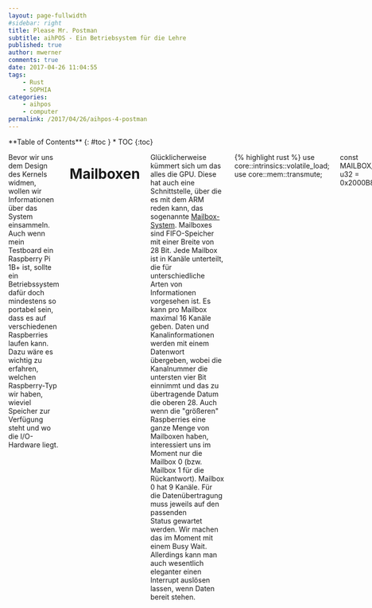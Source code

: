 ```yaml
---
layout: page-fullwidth
#sidebar: right
title: Please Mr. Postman
subtitle: aihPOS - Ein Betriebsystem für die Lehre
published: true
author: mwerner
comments: true
date: 2017-04-26 11:04:55
tags:
    - Rust
    - SOPHIA
categories:
    - aihpos
    - computer
permalink: /2017/04/26/aihpos-4-postman
---
```

<div class="row">
<div class="medium-4 medium-push-8 columns" markdown="1">
<div class="panel radius" markdown="1">
**Table of Contents**
{: #toc }
*  TOC
{:toc}
</div>
</div><!-- /.medium-4.columns -->



<div class="medium-8 medium-pull-4 columns" markdown="1">

Bevor wir uns dem Design des Kernels widmen, wollen wir Informationen über das System einsammeln. Auch wenn mein Testboard ein Raspberry Pi 1B+ ist, sollte ein Betriebssystem dafür doch mindestens so portabel sein, dass es auf verschiedenen Raspberries laufen kann. Dazu wäre es wichtig zu erfahren, welchen Raspberry-Typ wir haben, wieviel Speicher zur Verfügung steht und wo die I/O-Hardware liegt.

# Mailboxen

Glücklicherweise kümmert sich um das alles die GPU. Diese hat auch eine Schnittstelle, über die es mit dem ARM reden kann, das sogenannte [Mailbox-System][1]. Mailboxes
sind FIFO-Speicher mit einer Breite von 28 Bit. Jede Mailbox ist in Kanäle unterteilt, die für unterschiedliche Arten von Informationen vorgesehen ist. Es kann pro
Mailbox maximal 16 Kanäle geben. Daten und Kanalinformationen werden mit einem Datenwort übergeben, wobei die Kanalnummer die untersten vier Bit einnimmt und das zu
übertragende Datum die oberen 28. Auch wenn die "größeren" Raspberries eine ganze Menge von Mailboxen haben, interessiert uns im Moment nur die Mailbox 0
(bzw. Mailbox 1 für die Rückantwort). Mailbox 0 hat 9 Kanäle. Für die Datenübertragung muss jeweils auf den passenden Status gewartet werden. Wir machen das im
Moment mit einem Busy Wait. Allerdings kann man auch wesentlich eleganter einen Interrupt auslösen lassen, wenn Daten bereit stehen. 

{% highlight rust %}
use core::intrinsics::volatile_load;
use core::mem::transmute;
    
const MAILBOX_BASE: u32 = 0x2000B880;

#[allow(dead_code)]
#[derive(Clone,Copy)]
#[repr(u32)]
pub enum Channel {
    PowerManagement = 0,
    Framebuffer,
    VirtualUart,
    Vchiq,
    Leds,
    Buttons,
    Touchscreen,
    Unused,
    ATags,
    IATags
}

const MAILBOX_FULL:  u32 = 1 << 31;
const MAILBOX_EMPTY: u32 = 1 << 30;

#[allow(dead_code)]
#[repr(C)]
pub struct Mailbox {
    pub read:    u32,      // 0x00
    _unused: [u32; 3],     // 0x04 0x08 0x0C
    pub poll:    u32,      // 0x10 
    pub sender:  u32,      // 0x14
    pub status:  u32,      // 0x18
    pub configuration: u32,// 0x1C
    pub write:   u32,      // 0x20 Mailbox 1!
}

impl Mailbox {
    pub fn write(&mut self, channel: Channel, addr: u32) {
        assert!(addr & 0x0Fu32 == 0);
        loop{ 
            if unsafe{volatile_load(&mut self.status)} & MAILBOX_FULL == 0 { break }; 
        }
        self.write =addr | channel as u32; 
    }

    pub fn read(&mut self, channel: Channel) -> u32 {
        loop {
            if (unsafe{volatile_load(&mut self.status)} & MAILBOX_EMPTY == 0) && (self.read & 0xF == channel as u32)
                { break };
        }
        self.read >> 4 
    }
}

pub fn mailbox(nr: u8) -> &'static mut Mailbox {
    match nr{
        0 => unsafe{transmute(MAILBOX_BASE)},
        _ => panic!()
    }
}
{% endhighlight %}

# Property Tags

Der für uns interessante ist Kanal 8. Über ihn werden Eigenschaften abgefragt und gesetzt, jeweils über einen _property tag_. Einige dieser Tags werden auch als [ATAG][2] dem Kernel beim Start zur Verfügung gestellt, aber der Kanal 8 bietet mehr. Diese Property Tag werden &#8211; sowohl bei der Abfrage als auch bei der Antwort über eine verkettete Liste übertragen, die folgende Struktur hat:[][3]

Die Tag-ID bestimmt, welche Art von Information übertragen wird. Und auch wenn im Moment noch nicht alle Informationen wichtig sind, definieren wir schon mal alle Tags "auf Vorrat"in einem enum:

{% highlight rust %}
#[derive(Clone,Copy)]
#[repr(u32)]
pub enum Tag {
    /// Ende der Liste
    None = 0,
    /// Firmware
    GetFirmwareVersion = 0x1,

    /// Board
    GetBoardModel = 0x10001,
    GetBoardRevision,
    GetBoardMacAddress,
    GetBoardSerial,
    GetArmMemory,
    GetVcMemory,
    GetClocks,

    /// Befehlszeile
    GetCommandLine = 0x50001,

    /// DMA
    GetDmaChannels = 0x60001,

    /// Powermanagement
    GetPowerState = 0x20001,
    GetTiming = 0x20002,
    SetPowerState = 0x28001,

    /// Uhren
    GetClockState = 0x30001,
    SetClockState = 0x38001,
    GetClockRate = 0x30002,
    SetClockRate = 0x38002,
    GetMaxClockRate = 0x30004,
    GetMinClockRate = 0x30007,
    GetTurbo = 0x30009,
    SetTurbo = 0x38009,

    /// Spannungsregelung
    GetVoltage = 0x30003,
    SetVoltage = 0x38003,
    GetMaxVoltage = 0x30005,
    GetMinVoltage = 0x30008,
    GetTemperature = 0x30006,
    GetMaxTemperature = 0x3000A,
    AllocateMemory = 0x3000C,
    LockMemory = 0x3000D,
    UnlockMemory = 0x3000E,
    ReleaseMemory = 0x3000F,
    ExecuteCode = 0x30010,
    GetDispmanxResHandle = 0x30014,
    GetEDIDBlock = 0x30020,

    /// Framebuffer
    AllocateFrameBuffer = 0x40001,
    ReleaseFrameBuffer = 0x48001,
    BlankScreen = 0x40002,
    GetPhysicalDisplaySize = 0x40003,
    TestPhysicalDisplaySize = 0x44003,
    SetPhysicalDisplaySize = 0x48003,
    GetVirtualDisplaySize = 0x40004,
    TestVirtualDisplaySize = 0x44004,
    SetVirtualDisplaySize = 0x48004,
    GetDepth = 0x40005,
    TestDepth = 0x44005,
    SetDepth = 0x48005,
    GetPixelOrder = 0x40006,
    TestPixelOrder = 0x44006,
    SetPixelOrder = 0x48006,
    GetAlphaMode = 0x40007,
    TestAlphaMode = 0x44007,
    SetAlphaMode = 0x48007,
    GetPitch = 0x40008,
    GetVirtualOffset = 0x40009,
    TestVirtualOffset = 0x44009,
    SetVirtualOffset = 0x48009,
    GetOverscan = 0x4000A,
    TestOverscan = 0x4400A,
    SetOverscan = 0x4800A,
    GetPalette = 0x4000B,
    TestPalette = 0x4400B,
    SetPalette = 0x4800B,
    SetCursorInfo = 0x8011,
    SetCursorState = 0x8010
}
{% endhighlight %}

Bei der Antwort auf einen Request wird der Frage-Puffer überschrieben. Es muss also dafür gesorgt werden, dass genügend Platz für die Antwort zur Verfügung steht. Je nach [Tag-Typ][4] ist das unterschiedlich:
~~~ rust
struct ReqProperty {
    pub tag:  Tag,
    pub buf_size: usize,
    pub param_size: usize,
}

impl ReqProperty {
    fn new(tag: Tag) -> ReqProperty {
        let (buf_size, param_size) = // buf_size ist in Bytes, param_size in u32
            match tag {
                Tag::GetFirmwareVersion|
                Tag::GetBoardModel |
                Tag::GetBoardRevision |
                Tag::GetBoardMacAddress |
                Tag::GetBoardSerial |
                Tag::GetArmMemory |
                Tag::GetVcMemory |
                Tag::GetDmaChannels |
                Tag::GetPhysicalDisplaySize |
                Tag::GetVirtualDisplaySize |
                Tag::GetVirtualOffset
                => (8,0),
                Tag::GetClocks |
                Tag::GetCommandLine
                => (256,0),
                Tag::GetPowerState |
                Tag::GetTiming |
                Tag::GetClockState |
                Tag::GetClockRate |
                Tag::GetMaxClockRate |
                Tag::GetMinClockRate |
                Tag::GetTurbo |
                Tag::GetVoltage |
                Tag::GetMaxVoltage |
                Tag::GetMinVoltage |
                Tag::GetTemperature |
                Tag::GetMaxTemperature |
                Tag::GetDispmanxResHandle |
                Tag::AllocateFrameBuffer
                => (8,1),
                Tag::TestPhysicalDisplaySize |
                Tag::SetPhysicalDisplaySize |
                Tag::TestVirtualDisplaySize |
                Tag::SetVirtualDisplaySize |
                Tag::TestVirtualOffset |
                Tag::SetVirtualOffset |
                Tag::SetPowerState |
                Tag::SetClockState |
                Tag::SetTurbo |
                Tag::SetVoltage
                => (8,2),
                Tag::SetAlphaMode |
                Tag::SetPixelOrder |
                Tag::SetDepth |
                Tag::LockMemory |
                Tag::ReleaseMemory |
                Tag::UnlockMemory |
                Tag::BlankScreen |
                Tag::TestDepth |
                Tag::TestPixelOrder |
                Tag::TestAlphaMode
                => (4,1),
                Tag::GetAlphaMode |
                Tag::GetPixelOrder |
                Tag::GetPitch |
                Tag::GetDepth
                => (4,0),
                Tag::GetOverscan  
                => (16,0),
                Tag::SetOverscan |
                Tag::TestOverscan
                => (16,4),
                Tag::SetClockRate
                => (12,3),  // Antwortgröße: 8
                Tag::AllocateMemory
                => (12,3),  // Antwortgröße: 4
                Tag::ExecuteCode
                => (28,1),
                Tag::GetEDIDBlock
                => (136,1),
                Tag::ReleaseFrameBuffer
                => (0,0),
                Tag::GetPalette
                => (1024,0),
                Tag::TestPalette |
                Tag::SetPalette
                => (1032,258),  // maximale Größe
                Tag::SetCursorInfo
                => (24,6),
                Tag::SetCursorState
                => (16,4),
                Tag::None => (0,0)
        };
        ReqProperty{ tag: tag, buf_size: buf_size, param_size: param_size}
    }
}
~~~

Da für die über den Kanal ausgetauschte Information wenige Bytes mitunter nicht ausreichen, werden über die Mailbox Adressen eine Puffers kommuniziert, die die eigentliche Information enthalten. Selbst eine solche Adresse kann mit 28 Bit nicht vollständig dargestellt werden: Es werden nur die obersten 28 Bit der Adresse werden übertragen, der Rest als 0 angenommen. Damit muss ein solcher Puffer ein entsprechendes Alignment haben, d.h., seine Adresse muss mit 0000 enden.

## Alignment

In Standard-Rust ein bestimmtes Alignment zu erreichen, ist ohne externe Hilfe unmöglich.[^1] Natürlich können wir im Linkerfile einen statischen Speicherbereich mit entsprechenden Alignment anlegen und von Rust aus nutzen, aber das ist erstens unsicher und zweitens ist dieser Speicher dann für diesen Zweck reserviert. Schöner wäre es, wenn wir den Puffer dynamisch anlegen können, und -- da wir noch keine Heap-Verwaltung haben -- natürlich auf dem Stack.

Glücklicherweise bietet nightly Rust hier Möglichkeiten. Bis vor kurzem musste man tricksen und mit Hilfe von `#[repr(simd)]`  behaupten, dass eine Vektorverarbeitung vorgenommen wird. Seit neuesten[^2] steht ein eigenes Alignment-Attribut zur Verfügung. Bei seiner Nutzung muss man beachten, dass die Syntax aus dem entsprechenden [RFC 1358][5] falsch ist, statt z.B. #[repr(align=&#8220;16&#8243;)]  wird das Alignment als (ebenfalls relativ neues) "Attribut-Literal"angegeben:  #[repr(align(16))]. Es müssen also gleich zwei Featuregates freigeschaltet werden, `#![feature(repr_align)]` und `#![feature(attr_literals)]`.

## Tag-Puffer

Die Implementation des Tag-Puffers ist unkompliziert. Man muss lediglich darauf achten, dass die Daten u32-Wörter sind, aber die Größen stets in Byte gemessen werden. Entsprechend ist ab und zu eine Multiplikation oder Division mit 4 notwendig, die durch die Shift-Operatoren ("") realisiert werden.

~~~ rust
enum TagReqResp {
    Request = 0,
    Response = 1 << 31
}

enum PbOffset {
    Size = 0,
    Code = 1
}

enum TagOffset {
    Id = 0,
    Size = 1,
    ReqResp = 2,
    StartVal = 3,
}

#[repr(C)]
#[repr(align(16))]
pub struct PropertyTagBuffer {
    pub data: [u32; BUFFER_SIZE],
    pub index:    usize,
}

impl PropertyTagBuffer {

    pub fn new() -> PropertyTagBuffer {
        PropertyTagBuffer{
            data: [0; BUFFER_SIZE],
            index: 2,
        }
    }

    pub fn init(&mut self)  {
        self.index = 2;
        self.data[PbOffset::Size as usize] = 12; // Size + Code + Endtag
        self.data[PbOffset::Code as usize] = ReqResCode::Request as u32;
        self.data[self.index] = Tag::None as u32;
    }

    fn write(&mut self, data: u32){
        self.data[self.index] = data;
        self.data[PbOffset::Size as usize] += mem::size_of::<u32> as u32;
        self.index += 1;
    }

    pub fn add_tag_with_param(&mut self, tag: Tag,  params: Option<&[u32]>) {
        let old_index = self.index;
        let prop = ReqProperty::new(tag);
        self.write(prop.tag as u32);
        self.write(prop.buf_size as u32);
        self.write(TagReqResp::Request as u32);
        match params {
            Some(array) => {
                assert!(array.len() == prop.param_size); // ToDo: Überprüfung zur Compilezeit wäre besser
                for p in array.into_iter() {
                    self.write(*p);
                }
            },
            None => {}
        }
        self.index = old_index + 3 + (prop.buf_size >> 2) ;
        self.data[self.index] = Tag::None as u32; 
        self.data[PbOffset::Size as usize] = ((self.index +1) << 2) as u32; 
    }

    fn read(&mut self) -> u32 {
        self.index + 1;
        self.data[self.index - 1]
    }

    pub fn get_answer(&self, tag: Tag) -> Option<&[u32]> {
        if self.data[PbOffset::Code as usize] != ReqResCode::Success as u32 {
            return None
        }
        // Es wird ein lokaler Index benutzt, so dass der PropertyTagBuffer nicht geändert wird
        let mut index: usize = 2;

        while (index as u32) < (self.data[PbOffset::Size as usize]) {
            if (self.data[index] == tag as u32) &&
                (self.data[index + TagOffset::ReqResp as usize] & TagReqResp::Response as u32 == TagReqResp::Response as u32) {
                let to = index + TagOffset::StartVal as usize +
                    ((self.data[index + TagOffset::Size as usize] & !(TagReqResp::Response as u32)) >> 2) as usize;
                let ret = self.data.get(index + TagOffset::StartVal as usize .. to);
                return ret;
            }
            index += (self.data[index+TagOffset::Size as usize] >> 2) as usize + 3;
        }
        None
    }
}
~~~

## Zuwenig Speicher?

Mit Hilfe der Property-Tags können jetzt gewünschte Informationen erlangt werden. Um nicht mit den "rohen"Puffer-Daten umgehen zu müssen, habe ich Schnittstellenfunktionen geschrieben:
~~~ rust
pub enum BoardReport {
    FirmwareVersion,
    BoardModel,
    BoardRevision,
    SerialNumber
}

pub fn report_board_info(kind: BoardReport) -> u32 {  
    let mut prob_tag_buf: PropertyTagBuffer = PropertyTagBuffer::new();
    prob_tag_buf.init();
    let tag = match kind {
        BoardReport::FirmwareVersion => Tag::GetFirmwareVersion,
        BoardReport::BoardModel      => Tag::GetBoardModel,
        BoardReport::BoardRevision   => Tag::GetBoardRevision,
        BoardReport::SerialNumber    => Tag::GetBoardSerial
    };
    prob_tag_buf.add_tag_with_param(tag,None);
    let mb = mailbox(0);
    mb.write(Channel::ATags, &prob_tag_buf.data as *const [u32; self::propertytags::BUFFER_SIZE] as u32);
    mb.read(Channel::ATags);
    match prob_tag_buf.get_answer(tag) {
        Some(n) => n[0],
        _       => 0
    }
}

#[allow(dead_code)]
pub enum MemReport {
    ArmStart,
    ArmSize,
    VcStart,
    VcSize,
}

pub fn report_memory(kind: MemReport) -> u32 {
    let mut prob_tag_buf = PropertyTagBuffer::new();
    prob_tag_buf.init();
    let tag = match kind {
        MemReport::ArmStart | MemReport::ArmSize => Tag::GetArmMemory,
        MemReport::VcStart  | MemReport::VcSize  => Tag::GetVcMemory
    };    
    prob_tag_buf.add_tag_with_param(tag,None);
    let mb = mailbox(0);
    mb.write(Channel::ATags, &prob_tag_buf.data as *const [u32; self::propertytags::BUFFER_SIZE] as u32);
    mb.read(Channel::ATags);
    let array = prob_tag_buf.get_answer(tag);
    match array {
        Some(a) => match kind {
            MemReport::ArmStart | MemReport::VcStart => a[0],
            MemReport::ArmSize  | MemReport::VcSize  => a[1]
        },
        None => 0
    }
}
~~~
Die Nutzung dieser Funktionen gab für mich zwei Überraschungen:

  1. Bei der Revisionsnummer des Boards hatte ich bei einem Raspberry Pi 1B+ den Wert 0x10 erwartet. Tatsächlich erhielt ich 0x13, der in einigen Verzeichnissen nicht gelistet ist. [Hier][6] ist eine vermutlich vollständige Liste, demnach handelt es sich tatsächlich um einen 1B+, aber mit geänderten Leiterplattenlayout.
  2. Es wurden 256 MByte Speicher berichtet, obwohl der 1B+ doch 512 MByte haben sollte, von denen die GPU standardmäßig lediglich 64 MByte "abzweigt&#8220;. Eine kurze Web-Recherche ergab, dass es sich dabei um einen bekannten Bug der Firmware handelt, für den auch ein entsprechender Bugfix existiert. Wenn man in das Boot-Verzeichnis die Datei fixup.dat aus dem originalen Boot-Verzeichnis kopiert, werden korrekt 448 MByte verfügbarer Speicher gemeldet.

# Kprint

Der Property-Tags-Kanal der Mailbox hat noch viel mehr parat: Mit Hilfe der Property Tags kann nämlich der Framebuffer konfiguriert werden. [Blinksignale][7] zum Debuggen sind ja gut und schön, aber ein richtiger Text ist doch bequemer.  Zwar hat die Mailbox dafür auch einen eigenen Kanal, aber der existierte bevor die Property Tags hinzu kamen und kann nicht ganz soviel wie diese.3

Der Framebuffer ist ein Bereich im Speicher, in dem die Bildschirmdaten pixelweise gespeichert sind.4 Er kann für verschiedene Bildschirmauflösungen und Farbtiefen konfiguriert werden. Der Raspberry-Framebuffer unterscheidet zwischen einer virtuellen und einer physischen Bildschirmauflösung. Erstere muss immer größer oder gleich der physischen Bildschirmauflösung sein. Die physische Bildschirmauflösung ist das sichtbare Fenster, da über die Parameter `x_offset` und `y_offset` über dem virtuellen positioniert werden kann.

Zunächst definieren wir eine Struktur:
~~~ rust
#[allow(dead_code)]
pub struct Framebuffer<'a> {
    screen: &'a mut[u32],
    width: u32,
    height: u32,
    depth: u32,
    row: u32,
    col: u32,
    pitch: u32,
    fg_color: u32,
    bg_color: u32,
    virtual_width:  u32,
    virtual_height: u32,
    x_offset: u32,
    y_offset: u32,
    size: u32,
}
~~~
`screen` ist dabei die Referenz auf den eigentlichen Framebuffer-Speicherbereich, die anderen Felder sollten selbsterklärend sein. `screen` und die resultierende Speicherzeilenlänge (`pitch`) werden bei der Initialisierung abgefragt, nachdem die Grundparameter vorgegeben werden:
~~~ rust
pub fn new() ->  Framebuffer<'a> {
        /* Die Voreinstellung des Bootloaders wird ignoriert.
           Gegebenenfalls sollten die Einstellungen abgefragt und verwendet werden. Allerdings erfordert dies mindestens
           bei der Farbtiefe größere Änderungen. */
        let mut prob_tag_buf: PropertyTagBuffer = PropertyTagBuffer::new();
        prob_tag_buf.init();
        prob_tag_buf.add_tag_with_param(Tag::SetPhysicalDisplaySize,Some(&[FB_WIDTH,FB_HEIGHT]));
        prob_tag_buf.add_tag_with_param(Tag::SetVirtualDisplaySize,Some(&[FB_WIDTH,2*FB_HEIGHT]));
        prob_tag_buf.add_tag_with_param(Tag::SetDepth,Some(&[FB_COLOR_DEP]));
        prob_tag_buf.add_tag_with_param(Tag::AllocateFrameBuffer,Some(&[16]));
        prob_tag_buf.add_tag_with_param(Tag::GetPitch,None);
        let mb = mailbox(0);
        mb.write(Channel::ATags, &prob_tag_buf.data as *const [u32; BUFFER_SIZE] as u32);
        mb.read(Channel::ATags);
        let ret = prob_tag_buf.get_answer(Tag::AllocateFrameBuffer);
        let mut adr: &'a mut[u32];
        let size: usize;
        match ret {
            Some(a) => {
                size = a[1] as usize;
                adr  = unsafe{ slice::from_raw_parts_mut(a[0] as *mut u32, size)};
            }
            _   => {
                blink::blink(blink::BS_SOS);
                unreachable!();
                
            }
        };
        
        let pitch: u32;
        let ret = prob_tag_buf.get_answer(Tag::GetPitch);
        match ret {
            Some(a) => {
                pitch = a[0];
            }
            _ => {
                blink::blink(blink::BS_SOS);
                unreachable!();
            }
        }        
        let fb = Framebuffer {
            screen: adr,
            width: FB_WIDTH,
            height: FB_HEIGHT,
            depth: FB_COLOR_DEP,
            row: 0, col: 0,
            pitch: pitch,
            fg_color: DEF_COLOR, bg_color: DEF_BG_COLOR,
            virtual_width: FB_WIDTH,
            virtual_height: 2*FB_HEIGHT,
            x_offset: 0,
            y_offset: 0,
            size: size as u32,
        };
        fb
    }
~~~
Wir wählen einen virtuellen Puffer, der doppelt so hoch ist wie die vertikale Bildschirmauflösung. Damit können wir ein kontinuierliches Scrollen erreichen,5 indem wir einen virtuellen Ringpuffer aufbauen, siehe Abschnitt "[Scrollen][8]".[][9]

## Vom Pixel zum String

Wenn jetzt ein Pixel in einer bestimmten Farbe dargestellt werden soll, muss entsprechender Wert in den Puffer geschrieben werden. Der Farbwert (im eingestellten Modus) setzt sich folgendermaßen zusammen:

[table id=1 /]
~~~ rust
fn draw_pixel(&mut self, color: u32, x: u32, y: u32) {
        self.screen[(y*self.width + x) as usize] =  color;
    }
~~~

Jetzt zeigt es sich von Vorteil, dass wir eine Farbtiefe gewählt haben, die der Wortbreite entspricht: Dadurch wird die Indexierung sehr einfach. Bei 24 Bit Farbtiefe, die z.B. auch möglich ist, wäre es etwas aufwendiger gewesen.6 Damit wir auch Text ausgeben können, brauchen wir einen Font. Freundlicherweise hat auf [Stackoverflow][10] jemand einen kompletten ASCII-Font für C bereit gestellt, der für SOPHIA einfach an Rust angepasst und um die deutschen Umlaute erweitert wurde:

// Die Daten für diesen Font stammen von http://stackoverflow.com/a/23130671, mit kleinen Modifikationen
pub trait Font {
    fn glyph_width()  -> u32;
    fn glyph_height() -> u32;
    fn glyph_pixel(char: u8, row: u32, col: u32) -> Option<bool>;
}

pub struct SystemFont {}

impl Font for SystemFont {
    fn glyph_width() -> u32 {8}
    fn glyph_height() -> u32 {13}
    fn glyph_pixel(char: u8, row: u32, col: u32) -> Option<bool>  {
        if (row >= Self::glyph_height()) || (col >= Self::glyph_width()) { return None };
        let glyph =
        match char {
            32  =>[0x00u8, 0x00u8, 0x00u8, 0x00u8, 0x00u8, 0x00u8, 0x00u8, 0x00u8, 0x00u8, 0x00u8, 0x00u8, 0x00u8, 0x00u8],// space
            33 => [0x00u8, 0x00u8, 0x18u8, 0x18u8, 0x00u8, 0x00u8, 0x18u8, 0x18u8, 0x18u8, 0x18u8, 0x18u8, 0x18u8, 0x18u8],// ! 
            34 => [0x00u8, 0x00u8, 0x00u8, 0x00u8, 0x00u8, 0x00u8, 0x00u8, 0x00u8, 0x00u8, 0x36u8, 0x36u8, 0x36u8, 0x36u8],// "
            35 => [0x00u8, 0x00u8, 0x00u8, 0x66u8, 0x66u8, 0xffu8, 0x66u8, 0x66u8, 0xffu8, 0x66u8, 0x66u8, 0x00u8, 0x00u8],// #
            36 => [0x00u8, 0x00u8, 0x18u8, 0x7eu8, 0xffu8, 0x1bu8, 0x1fu8, 0x7eu8, 0xf8u8, 0xd8u8, 0xffu8, 0x7eu8, 0x18u8],



  &#8230;


124 => [0x18u8, 0x18u8, 0x18u8, 0x18u8, 0x18u8, 0x18u8, 0x18u8, 0x18u8, 0x18u8, 0x18u8, 0x18u8, 0x18u8, 0x18u8],// |
            125 => [0x00u8, 0x00u8, 0xf0u8, 0x18u8, 0x18u8, 0x18u8, 0x1cu8, 0x0fu8, 0x1cu8, 0x18u8, 0x18u8, 0x18u8, 0xf0u8],// }
            // Umlaute
            228 => [0x00u8, 0x00u8, 0x7fu8, 0xc3u8, 0xc3u8, 0x7fu8, 0x03u8, 0xc3u8, 0x7eu8, 0x00u8, 0x00u8, 0xc6u8, 0x00u8],// ä
            252 => [0x00u8, 0x00u8, 0x7eu8, 0xc6u8, 0xc6u8, 0xc6u8, 0xc6u8, 0xc6u8, 0xc6u8, 0x00u8, 0x00u8, 0xc6u8, 0x00u8],// ü
            246 => [0x00u8, 0x00u8, 0x7cu8, 0xc6u8, 0xc6u8, 0xc6u8, 0xc6u8, 0xc6u8, 0x7cu8, 0x00u8, 0x00u8, 0xc6u8, 0x00u8],// ö
            196 => [0x00u8, 0x00u8, 0xc3u8, 0xc3u8, 0xc3u8, 0xc3u8, 0xffu8, 0xc3u8, 0xc3u8, 0xc3u8, 0x66u8, 0x3cu8, 0xc3u8],// Ä
            220 => [0x00u8, 0x00u8, 0x7eu8, 0xe7u8, 0xc3u8, 0xc3u8, 0xc3u8, 0xc3u8, 0xc3u8, 0xc3u8, 0xc3u8, 0x00u8, 0xc3u8],// Ü
            214 => [0x00u8, 0x00u8, 0x7eu8, 0xe7u8, 0xc3u8, 0xc3u8, 0xc3u8, 0xc3u8, 0xc3u8, 0xe7u8, 0xfeu8, 0x3cu8, 0xc3u8],// Ö
            223 => [0xc0u8, 0xc0u8, 0xceu8, 0xc7u8, 0xc3u8, 0xc3u8, 0xc7u8, 0xceu8, 0xc7u8, 0xc3u8, 0xc3u8, 0x67u8, 0x3eu8],// ß
            _ => [0x00u8, 0x00u8, 0x00u8, 0x00u8, 0x00u8, 0x00u8, 0x06u8, 0x8fu8, 0xf1u8, 0x60u8, 0x00u8, 0x00u8, 0x00u8],
            
        };
        let glyph_row = glyph[row as usize];
        let val: bool = (glyph_row >> col) & 0x1 != 0;
        Some(val)
    }
}


Ein Textstring kann jetzt im Framebuffer Zeichen für Zeichen, ein Zeichen ggf. interpretiert und dann pixelweise ausgegeben werden. Dabei wird immer Buch über die aktuelle Zeichenposition &#8211; d.h. Spalte und Zeile &#8211; geführt und entsprechend angepasst. Bei der Interpretation beschränken wir uns erst einmal auf die Steuerzeichen für "neue Zeile"und "Tabulator&#8220;.

pub fn print(&mut self, s: &str) {
        for c in s.chars() {
                self.putchar(c as u8);
        }
    }

    pub fn putchar(&mut self, c: u8) {
        if (self.row+1) * SystemFont::glyph_height() - self.y_offset > self.height {
            self.scroll();
        }

        match c as char {
            '\n' => {
                self.row += 1;
                self.col = 0;
            },
            '\t'  => {
                for _ in 0..4 {
                    self.putchar(' ' as u8);
                }
            },
            _ => {
                let (icol,irow) = (self.col, self.row); // Copy 
                self.draw_glyph(c, icol * (SystemFont::glyph_width()+1), irow * SystemFont::glyph_height());
                
                self.col += 1;
                if self.col * (SystemFont::glyph_width()+1) >= self.width {
                    self.row += 1;
                    self.col = 0;
                }
            }

        }
    }

    pub fn draw_glyph(&mut self, char: u8, x: u32, y: u32) {
        for row in 0..SystemFont::glyph_height() {
            for col in 0..SystemFont::glyph_width() {
                let p = SystemFont::glyph_pixel(char, row, col ) ;
                let color = match p {
                    Some(true) => self.fg_color,
                    _ => self.bg_color
                };
                self.draw_pixel(color, x + SystemFont::glyph_width() - 1 - col, y + SystemFont::glyph_height() - 1 - row)
            }  
        }
    }


Für die formatierte Ausgabe von Werten kann bequemerweise die Rust-Core-Bibliothek genutzt werden. Dazu muss unser Framebuffer den Trait `fmt::Write` implementieren:

impl<'a> fmt::Write for Framebuffer<'a> { 
    fn write_str(&mut self, s: &str) -> fmt::Result {
        self.print(s);
         Ok(())
    }
}

## Scrollen {#scrollen}

Nun muss noch die Scroll-Logik implementiert werden. Die Idee ist sehr einfach: Die eigentliche Verschiebung erfolgt auch die Änderung von `y_offset`, wofür wieder die Mailbox benutzt wird. Sobald das sichtbare Fenster nach unten geschoben wurde, wird eine Bildschirmzeile nach oben in den jetzt verstecken Bereich kopiert. Der noch nicht sichtbare Bereich unten wird von evtl. vorhandenen alten Daten bereinigt. Wenn die maximale Verschiebung erreicht ist, springt der sichtbare Ausschnitt wieder nach oben, was durch das vorherige Kopieren aber wie ein einfaches Scrollen aussieht.

pub fn scroll(&mut self) {
        // kopiere letzte Zeile
        if self.y_offset > SystemFont::glyph_height() {
            for y in self.y_offset -2*SystemFont::glyph_height()..self.y_offset - SystemFont::glyph_height() {
                for x in 0..self.width {
                    self.screen[(y*self.width +x) as usize] = self.screen[((y+self.height+SystemFont::glyph_height()-2)*self.width +x) as usize];
                }
            }
        }
        if self.y_offset + SystemFont::glyph_height() < self.height { // solange das Fenster noch nicht das Ende des Puffers erreicht hat...
            // lösche ggf. alten Inhalt
            for y in (self.height+self.y_offset)..cmp::min(2*self.height,self.height+self.y_offset+ 2* SystemFont::glyph_height()) {
                for x in 0..self.width {
                    self.screen[(y*self.width +x) as usize] = self.bg_color;
                }
            }
            // versetze Fenster um eine Zeilenhöhe, 
            self.y_offset = self.y_offset + SystemFont::glyph_height();
        } else {
            // sonst gehe zum Pufferbeginn
            self.row = self.row - (self.height / SystemFont::glyph_height()) - 1;
            self.y_offset = 0;
            // lösche letzte Zeile
            for y in self.height - (self.height % SystemFont::glyph_height())..self.height {
                for x in 0..self.width {
                    self.screen[(y*self.width +x) as usize] = self.bg_color;
                }
            }
        }
        let mut prob_tag_buf: PropertyTagBuffer = PropertyTagBuffer::new();
        let mb = mailbox(0);
        prob_tag_buf.init();
        prob_tag_buf.add_tag_with_param(Tag::SetVirtualOffset,Some(&[0,self.y_offset]));
        mb.write(Channel::ATags, &prob_tag_buf.data as *const [u32; BUFFER_SIZE] as u32);
        mb.read(Channel::ATags);
    }


## (No) Race Codition

Um den Framebuffer zum Debuggen zu nutzen, muss er initialisiert werden. Wo und wann soll das geschehen? Offensichtlich soll er überall zur Verfügung stehen. Da es nicht sinnvoll ist, eine entsprechende Variable als Funktionsparameter an sämtliche Funktionen weiterzureichen, muss dies Variable global sein, in Rust seit das statisch (Schlüsselwort `static`). Da aber nicht nur lesend auf den Framebuffer zugegriffen wird, muss sie auch veränderbar (_mutable_) sein. In Rust gilt aber jeder Zugriff auf eine veränderbare statische Variable als unsicher! Durch einen nebenläufigen Zugriff kann es bei einer solchen Variable nämlich zu Wettlaufsituationen (_race conditions_) kommen, die dann zu Inkonsistenzen führen.

Nebenläufiger Zugriff? Denn haben wir doch gar nicht, solange wir keine Interrupts einschalten. Das ist zwar richtig, aber das weiß Rust doch nicht. Es kommt also darauf an, Rust davon zu überzeugen. Natürlich könnten wir auch einfach alle unsicheren Zugriffe in einem Modul kapseln, aber da das Problem ein grundsätzliches ist, was vielleicht noch häufiger auftritt, ist eine generische Lösung vorzuziehen.

Im Gegensatz zu veränderbaren statischen Variablen sind unverändertere (_immutable_) überhaupt kein Problem. Leider ist eine unverändertere Frambuffer-Struktur nutzlos. Rust kennt aber das Konzept der internen Veränderbarkeit (_Interior mutability_). Die Idee ist, eine unveränderbare Referenz auf einen veränderbaren Wert zu haben.

Um mit Nebenläufigkeit umzugehen, kenn Rust zwei Traits: Send und `Sync`. Es sind sogenannte Marker-Traits, die selbst keine Methoden verlangen. `Send` sagt aus, dass es bei nebenläufiger Nutzung eines Wertes keine _race condition_ gibt, während `Sync` dies für die nebenläufige Nutzung seiner Referenz zusichert. Beide sind unsicher, was heißt, dass der Compiler die Einhaltung der Garantien nicht überprüfen kann.

use core::cell::UnsafeCell;

pub struct NoConcurrency<T: Sized> {
    data: UnsafeCell<T>,
}

unsafe impl<T: Sized + Send> Sync for NoConcurrency<T> {}
unsafe impl<T: Sized + Send> Send for NoConcurrency<T> {}

impl<'b, T> NoConcurrency<T>{
    pub const fn new(data: T) -> NoConcurrency<T> {
        NoConcurrency{
            data: UnsafeCell::new(data)
        }
    }

    pub fn set(&self, data: T) {
        let r = self.data.get();
        unsafe { *r = data;}
    }

    pub fn get(&self) -> &mut T {
        let r =self.data.get();
        unsafe { &mut (*r)}
    }
}

# Der Linker zickt mal wieder

Bei der Übersetzung des Codes entsteht ein Linkerfehler:


  
    error: linking with `arm-none-eabi-gcc` failed: exit code: 1
  
  
  
    /Users/mwerner/Development/aihPOS/xargo/aih_pos/src/hal/board/framebuffer.rs:198: undefined reference to `__aeabi_uidiv&#8216;
  
  
  
    /Users/mwerner/Development/aihPOS/xargo/aih_pos/src/hal/board/framebuffer.rs:201: undefined reference to `__aeabi_uidivmod&#8216;
  


Eine kurze Recherche zeigt, wo er herkommt: Unser Prozessor kann keine Ganzzahldivision (aber Gleitkommadivision!) und der Compiler verlässt sich darauf, dass die Plattform entsprechenden Code zur Verfügung stellt, was wir aber bisher nicht machen. Da es einige dieser Befehle gibt, verzichte ich darauf, sie alle per Hand zu definieren und greife auf die [Compiler-Buildins-Bibliothek][11] zurück, die in der "Rust Language Nursery" zur Verfügung gestellt wird.

Nun habe ich schon zwei Rust-Bibliotheken (core und compiler-buildins), die händisch eingepflegt werden, wenn es zu Updates bei ihnen oder dem Compiler kommt. Höchste Zeit, das Projekt auf Rust-Tools umzustellen, die dies automatisch erledigen. Dies wird das Thema des nächsten Beitrags sein.

 


  
  
  
  
    
    
  


 [1]: https://github.com/raspberrypi/firmware/wiki/Mailboxes
 [2]: http://www.simtec.co.uk/products/SWLINUX/files/booting_article.html#appendix_tag_reference
 [3]: http://sysop.matthias-werner.net/wp-content/uploads/2017/05/tag-list.png
 [4]: https://github.com/raspberrypi/firmware/wiki/Mailbox-property-interface
 [5]: https://github.com/rust-lang/rfcs/blob/master/text/1358-repr-align.md
 [6]: http://elinux.org/RPi_HardwareHistory#Which_Pi_have_I_got.3F
 [7]: http://sysop.matthias-werner.net/?p=307#morsezeichen
 [8]: #scrollen
 [9]: http://sysop.matthias-werner.net/wp-content/uploads/2017/04/virphys-fb.png
 [10]: http://stackoverflow.com/a/23130671
 [11]: https://github.com/rust-lang-nursery/compiler-builtins

[^1]: Das ist nicht ganz präzise: Rust hält das "natürliche"Alignment ein, das ggf. durch repr(packed) unterlaufen werden kann. 
[^2]: Version 6d841da vom 22. April 2017 
[^3]: Eine weitere Alternative für das Debuggen wäre auch noch die Nutzung der UART, Kanal 2. 
[^4]: Diese Darstellung ist etwas vereinfacht. 
[^5]: Genau genommen bräuchte man dafür nur ein oder zwei "Reservezeilen&#8220;, aber so sind wir etwas flexibler. 
[^6]: Es wäre dann vermutlich besser, wenn ein u8-Array genutzt würde. 
